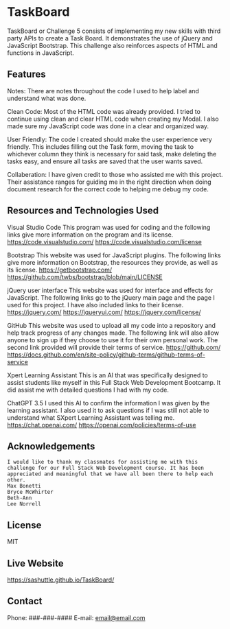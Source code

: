 # TaskBoard
TaskBoard or Challenge 5 consists of implementing my new skills with third party APIs to create a Task Board.  It demonstrates the use of jQuery and JavaScript Bootstrap. This challenge also reinforces aspects of HTML and functions in JavaScript.

## Features
Notes:  There are notes throughout the code I used to help label and understand what was done.

Clean Code: Most of the HTML code was already provided.  I tried to continue using clean and clear HTML code when creating my Modal.  I also made sure my JavaScript code was done in a clear and organized way.

User Friendly: The code I created should make the user experience very friendly.  This includes filling out the Task form, moving the task to whichever column they think is necessary for said task, make deleting the tasks easy, and ensure all tasks are saved that the user wants saved.

Collaberation: I have given credit to those who assisted me with this project.  Their assistance ranges for guiding me in the right direction when doing document research for the correct code to helping me debug my code. 

## Resources and Technologies Used

Visual Studio Code
    This program was used for coding and the following links give more information on the program and its license. 
        https://code.visualstudio.com/
        https://code.visualstudio.com/license

Bootstrap
    This website was used for JavaScript plugins. The following links give more information on Bootstrap, the resources they provide, as well as its license.
        https://getbootstrap.com/
        https://github.com/twbs/bootstrap/blob/main/LICENSE

jQuery user interface
    This website was used for interface and effects for JavaScript.  The following links go to the jQuery main page and the page I used for this project.  I have also included links to their license. 
        https://jquery.com/
        https://jqueryui.com/
        https://jquery.com/license/

GitHub
    This website was used to upload all my code into a repository and help track progress of any changes made. The following link will also allow anyone to sign up if they choose to use it for their own personal work. The second link provided will provide their terms of service.
        https://github.com/
        https://docs.github.com/en/site-policy/github-terms/github-terms-of-service

Xpert Learning Assistant
    This is an AI that was specifically designed to assist students like myself in this Full Stack Web Development Bootcamp. It did assist me with detailed questions I had with my code. 

ChatGPT 3.5
    I used this AI to confirm the information I was given by the learning assistant. I also used it to ask questions if I was still not able to understand what SXpert Learning Assistant was telling me.
        https://chat.openai.com/
        https://openai.com/policies/terms-of-use

## Acknowledgements
    I would like to thank my classmates for assisting me with this challenge for our Full Stack Web Development course. It has been appreciated and meaningful that we have all been there to help each other.
    Max Bonetti
    Bryce McWhirter
    Beth-Ann
    Lee Norrell

## License
MIT

## Live Website
https://sashuttle.github.io/TaskBoard/

## Contact
Phone: ###-###-####
E-mail: email@email.com


